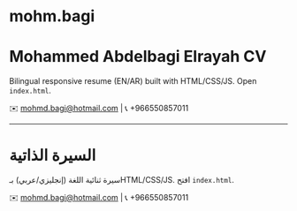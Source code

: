 # mohm.bagi
# Mohammed Abdelbagi Elrayah CV

Bilingual responsive resume (EN/AR) built with HTML/CSS/JS. Open `index.html`.

✉️ mohmd.bagi@hotmail.com | 📞 +966550857011

---

# السيرة الذاتية

سيرة ثنائية اللغة (إنجليزي/عربي) بـHTML/CSS/JS. افتح `index.html`.

✉️ mohmd.bagi@hotmail.com | 📞 +966550857011

